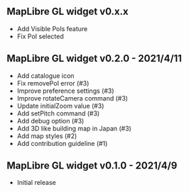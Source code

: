 ## MapLibre GL widget v0.x.x

- Add Visible PoIs feature
- Fix PoI selected

## MapLibre GL widget v0.2.0 - 2021/4/11

- Add catalogue icon
- Fix removePoI error (#3)
- Improve preference settings (#3)
- Improve rotateCamera command (#3)
- Update initialZoom value (#3)
- Add setPitch command (#3)
- Add debug option (#3)
- Add 3D like building map in Japan (#3)
- Add map styles (#2)
- Add contribution guideline (#1)

## MapLibre GL widget v0.1.0 - 2021/4/9

- Initial release

